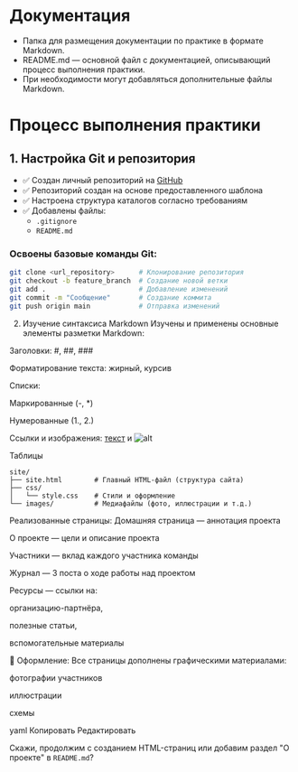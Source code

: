 # Документация

- Папка для размещения документации по практике в формате Markdown.
- README.md — основной файл с документацией, описывающий процесс выполнения практики.
- При необходимости могут добавляться дополнительные файлы Markdown.
# Процесс выполнения практики

## 1. Настройка Git и репозитория

- ✅ Создан личный репозиторий на [GitHub]([https://github.com](https://github.com/Leoxir/practice-2025-1))
- ✅ Репозиторий создан на основе предоставленного шаблона
- ✅ Настроена структура каталогов согласно требованиям
- ✅ Добавлены файлы:
  - `.gitignore`
  - `README.md`

### Освоены базовые команды Git:

```bash
git clone <url_repository>      # Клонирование репозитория
git checkout -b feature_branch  # Создание новой ветки
git add .                       # Добавление изменений
git commit -m "Сообщение"       # Создание коммита
git push origin main            # Отправка изменений
```
2. Изучение синтаксиса Markdown
Изучены и применены основные элементы разметки Markdown:

Заголовки: #, ##, ###

Форматирование текста: жирный, курсив

Списки:

Маркированные (-, *)

Нумерованные (1., 2.)

Ссылки и изображения: [текст](ссылка) и ![alt](изображение)

Таблицы

 ```bash, python и т.д.
site/
├── site.html        # Главный HTML-файл (структура сайта)
├── css/
│   └── style.css    # Стили и оформление
└── images/          # Медиафайлы (фото, иллюстрации и т.д.)
 ```
 Реализованные страницы:
Домашняя страница — аннотация проекта

О проекте — цели и описание проекта

Участники — вклад каждого участника команды

Журнал — 3 поста о ходе работы над проектом

Ресурсы — ссылки на:

организацию-партнёра,

полезные статьи,

вспомогательные материалы

🎨 Оформление:
Все страницы дополнены графическими материалами:

фотографии участников

иллюстрации

схемы

yaml
Копировать
Редактировать


Скажи, продолжим с созданием HTML-страниц или добавим раздел "О проекте" в `README.md`?
